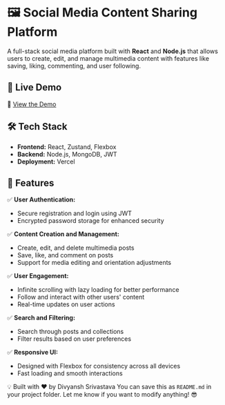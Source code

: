 # 🖼️ Social Media Content Sharing Platform

A full-stack social media platform built with **React** and **Node.js** that allows users to create, edit, and manage multimedia content with features like saving, liking, commenting, and user following.

## 🚀 Live Demo
🔗 [View the Demo](https://pin-cloud.vercel.app/)

## 🛠️ Tech Stack
- **Frontend:** React, Zustand, Flexbox  
- **Backend:** Node.js, MongoDB, JWT  
- **Deployment:** Vercel  

## 🌟 Features
✅ **User Authentication:**  
- Secure registration and login using JWT  
- Encrypted password storage for enhanced security  

✅ **Content Creation and Management:**  
- Create, edit, and delete multimedia posts  
- Save, like, and comment on posts  
- Support for media editing and orientation adjustments  

✅ **User Engagement:**  
- Infinite scrolling with lazy loading for better performance  
- Follow and interact with other users' content  
- Real-time updates on user actions  

✅ **Search and Filtering:**  
- Search through posts and collections  
- Filter results based on user preferences  

✅ **Responsive UI:**  
- Designed with Flexbox for consistency across all devices  
- Fast loading and smooth interactions


💡 Built with ❤️ by Divyansh Srivastava
You can save this as `README.md` in your project folder. Let me know if you want to modify anything! 😎

